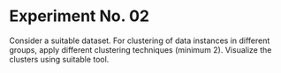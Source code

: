 # Experiment No. 02
Consider a suitable dataset. For clustering of data instances in different groups, apply different clustering techniques (minimum 2). 
Visualize the clusters using suitable tool.
